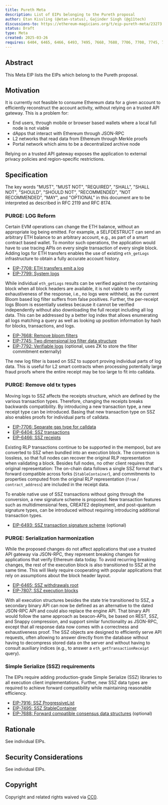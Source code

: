 ```yaml
---
title: Pureth Meta
description: List of EIPs belonging to the Pureth proposal
author: Etan Kissling (@etan-status), Gajinder Singh (@g11tech)
discussions-to: https://ethereum-magicians.org/t/eip-pureth-meta/23273
status: Draft
type: Meta
created: 2025-03-26
requires: 6404, 6465, 6466, 6493, 7495, 7668, 7688, 7706, 7708, 7745, 7792, 7799, 7807, 7916
---
```


## Abstract

This Meta EIP lists the EIPs which belong to the Pureth proposal.

## Motivation

It is currently not feasible to consume Ethereum data for a given account to efficiently reconstruct the account activity, without relying on a trusted API gateway. This is a problem for:

- End users, through mobile or browser based wallets where a local full node is not viable
- dApps that interact with Ethereum through JSON-RPC
- L2 networks that read data from Ethereum through Merkle proofs
- Portal network which aims to be a decentralized archive node

Relying on a trusted API gateway exposes the application to external privacy policies and region-specific restrictions.

## Specification

The key words "MUST", "MUST NOT", "REQUIRED", "SHALL", "SHALL NOT", "SHOULD", "SHOULD NOT", "RECOMMENDED", "NOT RECOMMENDED", "MAY", and "OPTIONAL" in this document are to be interpreted as described in RFC 2119 and RFC 8174.

### PURGE: LOG Reform

Certain EVM operations can change the ETH balance, without an appropriate log being emitted. For example, a SELFDESTRUCT can send an arbitrary ETH balance to an arbitrary account, e.g., as part of a smart contract based wallet. To monitor such operations, the application would have to use tracing APIs on every single transaction of every single block. Adding logs for ETH transfers enables the use of existing `eth_getLogs` infrastructure to obtain a fully accurate account history.

- [EIP-7708: ETH transfers emit a log](./eip-7708.md)
- [EIP-7799: System logs](./eip-7799.md)

While individual `eth_getLogs` results can be verified against the containing block when all block headers are available, it is not viable to verify exhaustiveness of the response, i.e., no logs were withheld, as the current Bloom based log filter suffers from false positives. Further, the per-receipt logs Bloom is essentially useless because it cannot be verified independently without also downloading the full receipt including all log data. This can be addressed by a better log index that allows enumerating all logs matching a query as well as looking up position information by hash for blocks, transactions, and logs.

- [EIP-7668: Remove bloom filters](./eip-7668.md)
- [EIP-7745: Two dimensional log filter data structure](./eip-7745.md)
- [EIP-7792: Verifiable logs](./eip-7792.md) (optional, uses ZK to store the filter commitment externally)

The new log filter is based on SSZ to support proving individual parts of log data. This is useful for L2 smart contracts when processing potentially large fraud proofs where the entire receipt may be too large to fit into calldata.

### PURGE: Remove old tx types

Moving logs to SSZ affects the receipts structure, which are defined by the various transaction types. Therefore, changing the receipts breaks backwards compatibility. By introducing a new transaction type, a new receipt type can be introduced. Basing that new transaction type on SSZ also enables proofs for individual parts of calldata.

- [EIP-7706: Separate gas type for calldata](./eip-7706.md)
- [EIP-6404: SSZ transactions](./eip-6404.md)
- [EIP-6466: SSZ receipts](./eip-6466.md)

Existing RLP transactions continue to be supported in the mempool, but are converted to SSZ when bundled into an execution block. The conversion is lossless, so that full nodes can recover the original RLP representation when validating a block. Besides full nodes, no other client requires that original representation: The on-chain data follows a single SSZ format that's forward compatible across forks (`StableContainer`), and commitments to properties computed from the original RLP representation (`from` / `contract_address`) are included in the receipt data.

To enable native use of SSZ transactions without going through the conversion, a new signature scheme is proposed. New transaction features such as multidimensional fees, CREATE2 deployment, and post-quantum signature types, can be introduced without requiring introducing additional transaction types.

- [EIP-6493: SSZ transaction signature scheme](./eip-6493.md) (optional)

### PURGE: Serialization harmonization

While the proposed changes do not affect applications that use a trusted API gateway via JSON-RPC, they represent breaking changes for applications that verify Ethereum data today. To avoid recurring breaking changes, the rest of the execution block is also transitioned to SSZ at the same time. This will likely require cooperating with popular applications that rely on assumptions about the block header layout.

- [EIP-6465: SSZ withdrawals root](./eip-6465.md)
- [EIP-7807: SSZ execution blocks](./eip-7807.md)

With all execution structures besides the state trie transitioned to SSZ, a secondary binary API can now be defined as an alternative to the dated JSON-RPC API and could also replace the engine API. That binary API would follow the same approach as beacon-APIs, be based on REST, SSZ, and Snappy compression, and support similar functionality as JSON-RPC, except that all response data now comes with a correctness and exhaustiveness proof. The SSZ objects are designed to efficiently serve API requests, often allowing to answer directly from the database without having to decompress stored data on the server and without having to consult auxiliary indices (e.g., to answer a `eth_getTransactionReceipt` query).

### Simple Serialize (SSZ) requirements

The EIPs require adding production-grade Simple Serialize (SSZ) libraries to all execution client implementations. Further, new SSZ data types are required to achieve forward compatibility while maintaining reasonable efficiency.

- [EIP-7916: SSZ ProgressiveList](./eip-7916.md)
- [EIP-7495: SSZ StableContainer](./eip-7495.md)
- [EIP-7688: Forward compatible consensus data structures](./eip-7688.md) (optional)

## Rationale

See individual EIPs.

## Security Considerations

See individual EIPs.

## Copyright

Copyright and related rights waived via [CC0](../LICENSE.md).
